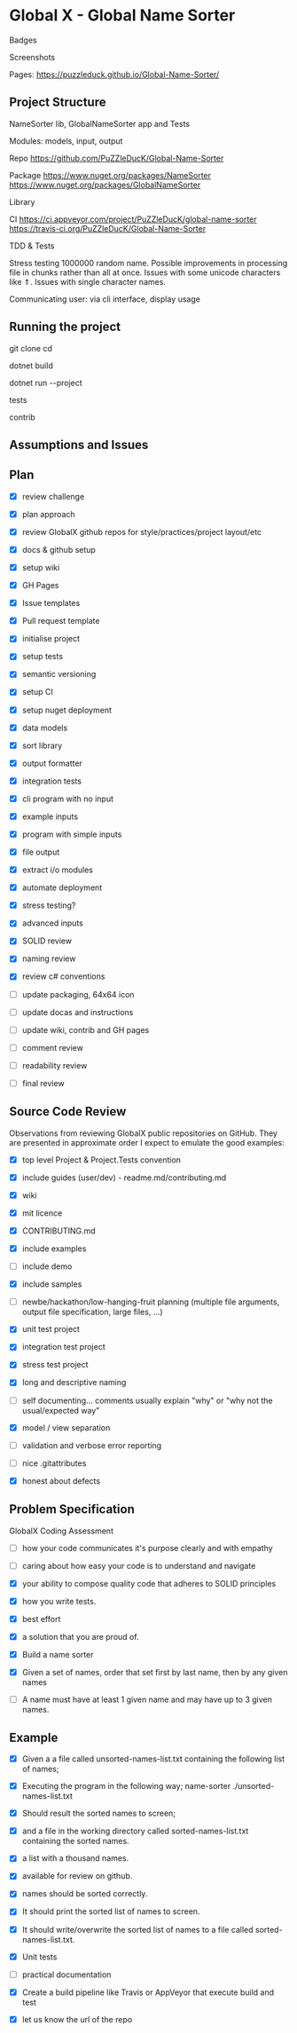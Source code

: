 
# Global X - Global Name Sorter


Badges

Screenshots

Pages: https://puzzleduck.github.io/Global-Name-Sorter/


## Project Structure

NameSorter lib, GlobalNameSorter app and Tests

Modules: models, input, output

Repo
https://github.com/PuZZleDucK/Global-Name-Sorter

Package
https://www.nuget.org/packages/NameSorter
https://www.nuget.org/packages/GlobalNameSorter

Library

CI
https://ci.appveyor.com/project/PuZZleDucK/global-name-sorter
https://travis-ci.org/PuZZleDucK/Global-Name-Sorter

TDD & Tests

Stress testing 1000000 random name. Possible improvements in processing file in chunks rather than all at once. Issues with some unicode characters like ⇑. Issues with single character names.

Communicating
user: via cli interface, display usage

## Running the project



git clone
cd

dotnet build

dotnet run --project

tests

contrib



## Assumptions and Issues



## Plan

- [x] review challenge
- [x] plan approach
- [x] review GlobalX github repos for style/practices/project layout/etc
- [x] docs & github setup
- [x] setup wiki
- [x] GH Pages
- [x] Issue templates
- [x] Pull request template
- [x] initialise project
- [x] setup tests
- [x] semantic versioning
- [x] setup CI
- [x] setup nuget deployment
- [x] data models
- [x] sort library
- [x] output formatter
- [x] integration tests
- [x] cli program with no input
- [x] example inputs
- [x] program with simple inputs
- [x] file output
- [x] extract i/o modules
- [x] automate deployment
- [x] stress testing?
- [x] advanced inputs
- [x] SOLID review
- [x] naming review
- [x] review c# conventions
- [ ] update packaging, 64x64 icon
- [ ] update docas and instructions
- [ ] update wiki, contrib and GH pages
- [ ] comment review
- [ ] readability review
- [ ] final review


## Source Code Review

Observations from reviewing GlobalX public repositories on GitHub. They are presented in approximate order I expect to emulate the good examples:

- [x] top level Project & Project.Tests convention
- [x] include guides (user/dev) - readme.md/contributing.md
- [x] wiki
- [x] mit licence
- [x] CONTRIBUTING.md
- [x] include examples
- [ ] include demo
- [x] include samples
- [ ] newbe/hackathon/low-hanging-fruit planning (multiple file arguments, output file specification, large files, ...)
- [x] unit test project
- [x] integration test project
- [x] stress test project
- [x] long and descriptive naming
- [ ] self documenting... comments usually explain "why" or "why not the usual/expected way"
- [x] model / view separation
- [ ] validation and verbose error reporting
- [ ] nice .gitattributes
- [x] honest about defects



## Problem Specification


GlobalX Coding Assessment
- [ ] how your code communicates it's purpose clearly and with empathy
- [ ] caring about how easy your code is to understand and navigate
- [x] your ability to compose quality code that adheres to SOLID principles
- [x] how you write tests.

- [x] best effort
- [X] a solution that you are proud of.

- [x] Build a name sorter
- [x] Given a set of names, order that set first by last name, then by any given names
- [ ] A name must have at least 1 given name and may have up to 3 given names.

## Example
- [x] Given a a file called unsorted-names-list.txt containing the following list of names;
- [x] Executing the program in the following way;
name-sorter ./unsorted-names-list.txt
- [x] Should result the sorted names to screen;
- [x] and a file in the working directory called sorted-names-list.txt containing the sorted names.

- [x] a list with a thousand names.
- [x] available for review on github.
- [x] names should be sorted correctly.
- [x] It should print the sorted list of names to screen.
- [x] It should write/overwrite the sorted list of names to a file called sorted-names-list.txt.
- [x] Unit tests
- [ ] practical documentation
- [x] Create a build pipeline like Travis or AppVeyor that execute build and test
- [x] let us know the url of the repo
